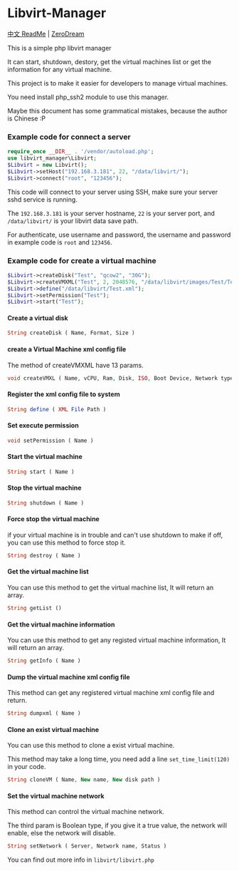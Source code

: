 # Libvirt-Manager

[中文 ReadMe](README_ZH.md) | [ZeroDream](https://www.zerodream.net/)

This is a simple php libvirt manager

It can start, shutdown, destory, get the virtual machines list or get the information for any virtual machine.

This project is to make it easier for developers to manage virtual machines.

You need install php_ssh2 module to use this manager.

Maybe this document has some grammatical mistakes, because the author is Chinese :P

### Example code for connect a server

```php
require_once __DIR__ . '/vendor/autoload.php';
use libvirt_manager\Libvirt;
$Libvirt = new Libvirt();
$Libvirt->setHost("192.168.3.181", 22, "/data/libvirt/");
$Libvirt->connect("root", "123456");
```
This code will connect to your server using SSH, make sure your server sshd service is running.

The `192.168.3.181` is your server hostname, `22` is your server port, and `/data/libvirt/` is your libvirt data save path.

For authenticate, use username and password, the username and password in example code is `root` and `123456`.

### Example code for create a virtual machine

```php
$Libvirt->createDisk("Test", "qcow2", "30G");
$Libvirt->createVMXML("Test", 2, 2048576, "/data/libvirt/images/Test/Test.qcow2", "/data/iso/CentOS-7-x86_64-Minimal-1804.iso", "cdrom", "network", "default", $Libvirt->randomMac(), "virbr0", 0, 0, 5902);
$Libvirt->define("/data/libvirt/Test.xml");
$Libvirt->setPermission("Test");
$Libvirt->start("Test");
```
#### Create a virtual disk
```php
String createDisk ( Name, Format, Size )
```
#### create a Virtual Machine xml config file
The method of createVMXML have 13 params.
```php
void createVMXL ( Name, vCPU, Ram, Disk, ISO, Boot Device, Network type, Network name, MAC Address, Network bridge, Bandwidth in, Bandwidth out, VNC Port )
```
#### Register the xml config file to system
```php
String define ( XML File Path )
```
#### Set execute permission
```php
void setPermission ( Name )
```
#### Start the virtual machine
```php
String start ( Name )
```
#### Stop the virtual machine
```php
String shutdown ( Name )
```
#### Force stop the virtual machine
if your virtual machine is in trouble and can't use shutdown to make if off, you can use this method to force stop it.
```php
String destroy ( Name )
```
#### Get the virtual machine list
You can use this method to get the virtual machine list, It will return an array.
```php
String getList ()
```
#### Get the virtual machine information
You can use this method to get any registed virtual machine information, It will return an array.
```php
String getInfo ( Name )
```
#### Dump the virtual machine xml config file
This method can get any registered virtual machine xml config file and return.
```php
String dumpxml ( Name )
```
#### Clone an exist virtual machine
You can use this method to clone a exist virtual machine.

This method may take a long time, you need add a line `set_time_limit(120)` in your code.
```php
String cloneVM ( Name, New name, New disk path )
```
#### Set the virtual machine network
This method can control the virtual machine network.

The third param is Boolean type, if you give it a true value, the network will enable, else the network will disable.
```php
String setNetwork ( Server, Network name, Status )
```
You can find out more info in `libvirt/libvirt.php`
